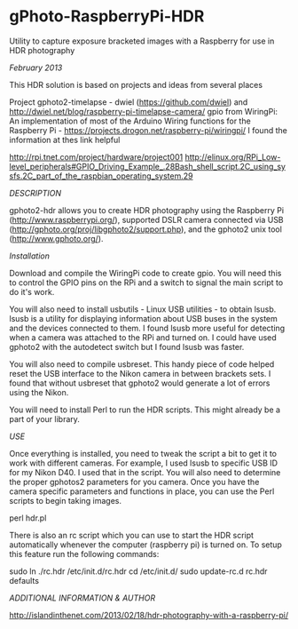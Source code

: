 gPhoto-RaspberryPi-HDR
======================

Utility to capture exposure bracketed images with a Raspberry for use in HDR photography

*February 2013*

This HDR solution is based on projects and ideas from several places

Project 
gphoto2-timelapse - dwiel (https://github.com/dwiel) and http://dwiel.net/blog/raspberry-pi-timelapse-camera/
gpio from WiringPi: An implementation of most of the Arduino Wiring functions for the Raspberry Pi - https://projects.drogon.net/raspberry-pi/wiringpi/
I found the information at thes link helpful

http://rpi.tnet.com/project/hardware/project001
http://elinux.org/RPi_Low-level_peripherals#GPIO_Driving_Example_.28Bash_shell_script.2C_using_sysfs.2C_part_of_the_raspbian_operating_system.29

*DESCRIPTION*

gphoto2-hdr allows you to create HDR photography using the Raspberry Pi (http://www.raspberrypi.org/), supported DSLR camera connected via USB (http://gphoto.org/proj/libgphoto2/support.php), and the gphoto2 unix tool (http://www.gphoto.org/).

*Installation*

Download and compile the WiringPi code to create gpio. You will need this to control the GPIO pins on the RPi and a switch to signal the main script to do it's work.

You will also need to install usbutils - Linux USB utilities - to obtain lsusb.  lsusb  is  a utility for displaying information about USB buses in the system and the devices connected to them. I found lsusb more useful for detecting when a camera was attached to the RPi and turned on.  I could have used gphoto2 with the autodetect switch but I found lsusb was faster.

You will also need to compile usbreset.  This handy piece of code helped reset the USB interface to the Nikon camera in between brackets sets.  I found that without usbreset that gphoto2 would generate a lot of errors using the Nikon.

You will need to install Perl to run the HDR scripts.  This might already be a part of your library.

*USE*

Once everything is installed, you need to tweak the script a bit to get it to work with different cameras. For example, I used lsusb to specific USB ID for my Nikon D40.  I used that in the script.  You will also need to determine the proper gphotos2 parameters for you camera.  Once you have the camera specific parameters and functions in place, you can use the Perl scripts to begin taking images.

perl hdr.pl

There is also an rc script which you can use to start the HDR script automatically whenever the computer (raspberry pi) is turned on.  To setup this feature run the following commands:

sudo ln ./rc.hdr /etc/init.d/rc.hdr
cd /etc/init.d/
sudo update-rc.d rc.hdr defaults

*ADDITIONAL INFORMATION & AUTHOR*

http://islandinthenet.com/2013/02/18/hdr-photography-with-a-raspberry-pi/
